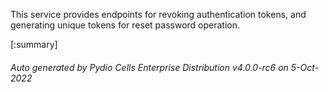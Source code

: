 






This service provides endpoints for revoking authentication tokens, and generating unique tokens for reset password operation.

[:summary]

###### Auto generated by Pydio Cells Enterprise Distribution v4.0.0-rc6 on 5-Oct-2022
